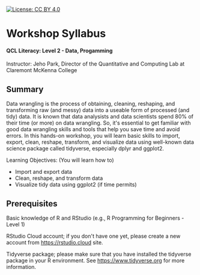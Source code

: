
[![License: CC BY 4.0](https://licensebuttons.net/l/by/4.0/80x15.png)](https://creativecommons.org/licenses/by/4.0/)

# Workshop Syllabus 

#### QCL Literacy: Level 2 - Data, Progamming

Instructor: Jeho Park, Director of the Quantitative and Computing Lab at Claremont McKenna College

## Summary

Data wrangling is the process of obtaining, cleaning, reshaping, and transforming raw (and messy) data into a useable form of processed (and tidy) data. It is known that data analysists and data scientists spend 80% of their time (or more) on data wrangling. So, it's essential to get familiar with good data wrangling skills and tools that help you save time and avoid errors. In this hands-on workshop, you will learn basic skills to import, export, clean, reshape, transform, and visualize data using well-known data science package called tidyverse, especially dplyr and ggplot2.

Learning Objectives: (You will learn how to)

- Import and export data
- Clean, reshape, and transform data
- Visualize tidy data using ggplot2 (if time permits)

## Prerequisites

Basic knowledge of R and RStudio (e.g., R Programming for Beginners - Level 1)

RStudio Cloud account; if you don't have one yet, please create a new account from https://rstudio.cloud site.

Tidyverse package; please make sure that you have installed the tidyverse package in your R environment. See https://www.tidyverse.org for more information.
